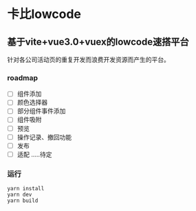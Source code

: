 # 卡比lowcode
## 基于vite+vue3.0+vuex的lowcode速搭平台

针对各公司活动页的重复开发而浪费开发资源而产生的平台。


### roadmap
- [ ] 组件添加
- [ ] 颜色选择器
- [ ] 部分组件事件添加
- [ ] 组件吸附
- [ ] 预览
- [ ] 操作记录、撤回功能
- [ ] 发布
- [ ] 适配
.....待定

### 运行
```shell
yarn install
yarn dev
yarn build
```